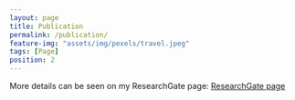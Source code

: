 ```yaml
---
layout: page
title: Publication
permalink: /publication/
feature-img: "assets/img/pexels/travel.jpeg"
tags: [Page]
position: 2
---
```

More details can be seen on my ResearchGate page: 
            [ResearchGate page](https://www.researchgate.net/profile/Qi-You-6/)
